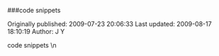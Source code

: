 ###code snippets

Originally published: 2009-07-23 20:06:33
Last updated: 2009-08-17 18:10:19
Author: J Y

code snippets\n